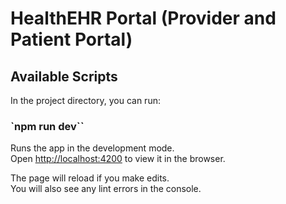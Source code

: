 # HealthEHR Portal (Provider and Patient Portal)

## Available Scripts

In the project directory, you can run:

### `npm run dev``

Runs the app in the development mode.\
Open [http://localhost:4200](http://localhost:4200) to view it in the browser.

The page will reload if you make edits.\
You will also see any lint errors in the console.
